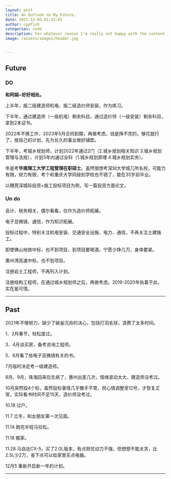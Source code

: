 ```yaml
---
layout: post
title: An Outlook on My Future.
date: 2021-12-05 01:15:01
author: cppfish
categories: redo
description: For whatever reason I'm really not happy with the content I've written in the past so I'm going to start over again, from scratch.
image: /assets/images/header.jpg


---
```


## Future

### DO

<strong>和阿娟~好好相处。</strong>

上半年，报二级建造师机电、报二级造价师安装，作为练习。

下半年，通过建造师（一级机电）剩余科目，通过造价师（一级安装）剩余科目，拿到2本证书。

2022年不换工作，2023年5月合同到期，再做考虑。钱是挣不完的，够花就行了，按自己的计划，先为长久的事业做好铺垫。

下半年，考城乡规划师，计划2022年通过2门（2.城乡规划相关知识 3.城乡规划管理与法规），计划3年内通过全科（1.城乡规划原理 4.城乡规划实务）。

年底考<strong>华南理工大学工程管理在职硕士</strong>。虽然很想考深圳大学城几所名校，可能力有限，财力有限，考个和重庆大学同级别学校也不错了，能在35岁前毕业。

以穗莞深城际投资+施工投标项目为例，写一篇投资方面论文。

### Un do

会计、税务相关，偶尔看看，仅作为造价师拓展。

电子显微镜、通信，作为知识拓展。

投标过程中，特别关注机电安装、交通安全设施、电力、通信，不再关注土建施工。

即使佛山地铁中标，也不到项目，到项目要喝酒，宁愿少挣几万，身体要紧。

惠州湾高速中标，也不到项目。

注册岩土工程师，不再列入计划。

注册结构工程师，在通过城乡规划师之后，再做考虑。2016-2020年执着于此，实在是可惜。

------

## Past

2021年不够努力，缺少了破釜沉舟的决心，包括打羽毛球，浪费了太多时间。

1、2月春节，轻松度过。

3、4月谈买房，备考咨询工程师。

5、6月看了些电子显微镜有关的书。

7月临时决定考一级建造师。

8月、9月，珠海回来后生病了，惠州出差几次，情绪波动太大，建造师没考过。

10月突然投4个标，虽然投标事情几乎撒手不管，但心情调整至12号，才恢复正常，实际看书时间不足15天，造价师没考过。

10.18 过户。

11.7 立冬，和女朋友第一次见面。

11.14 跑完半程马拉松。

11.18 搬家。

11.28 马自达CX-5，买了2.0L版本，有点担忧动力不强，但想想不能太贪，比2.5L少2万，省下点可以给家里买点电器。

12月5 重新开启新一年的计划。

------
